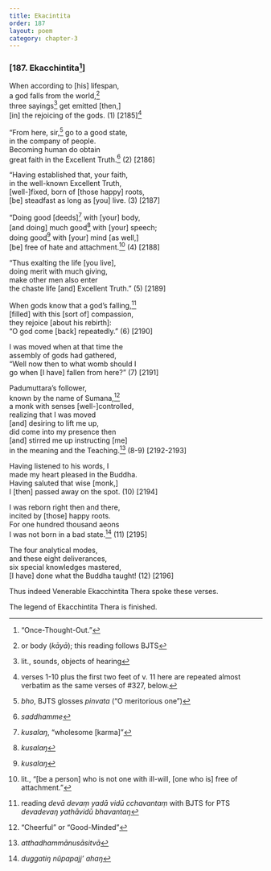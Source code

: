 ```yaml
---
title: Ekacintita
order: 187
layout: poem
category: chapter-3
---
```


### \[187. Eka<span class="diacritics" data-state="on">c</span><span class="no-diacritics" data-state="off">ch</span>intita[^1]\]

When according to \[his\] lifespan,  
a god falls from the world,[^2]  
three sayings[^3] get emitted \[then,\]  
\[in\] the rejoicing of the gods. (1) \[2185\][^4]

“From here, sir,[^5] go to a good state,  
in the company of people.  
Becoming human do obtain  
great faith in the Excellent Truth.[^6] (2) \[2186\]

“Having established that, your faith,  
in the well-known Excellent Truth,  
\[well-\]fixed, born of \[those happy\] roots,  
\[be\] steadfast as long as \[you\] live. (3) \[2187\]

“Doing good \[deeds\][^7] with \[your\] body,  
\[and doing\] much good[^8] with \[your\] speech;  
doing good[^9] with \[your\] mind \[as well,\]  
\[be\] free of hate and attachment.[^10] (4) \[2188\]

“Thus exalting the life \[you live\],  
doing merit with much giving,  
make other men also enter  
the chaste life \[and\] Excellent Truth.” (5) \[2189\]

When gods know that a god’s falling,[^11]  
\[filled\] with this \[sort of\] compassion,  
they rejoice \[about his rebirth\]:  
“O god come \[back\] repeatedly.” (6) \[2190\]

I was moved when at that time the  
assembly of gods had gathered,  
“Well now then to what womb should I  
go when \[I have\] fallen from here?” (7) \[2191\]

Padumuttara’s follower,  
known by the name of Sumana,[^12]  
a monk with senses \[well-\]controlled,  
realizing that I was moved  
\[and\] desiring to lift me up,  
did come into my presence then  
\[and\] stirred me up instructing \[me\]  
in the meaning and the Teaching.[^13] (8-9) \[2192-2193\]

Having listened to his words, I  
made my heart pleased in the Buddha.  
Having saluted that wise \[monk,\]  
I \[then\] passed away on the spot. (10) \[2194\]

I was reborn right then and there,  
incited by \[those\] happy roots.  
For one hundred thousand aeons  
I was not born in a bad state.[^14] (11) \[2195\]

The four analytical modes,  
and these eight deliverances,  
six special knowledges mastered,  
\[I have\] done what the Buddha taught! (12) \[2196\]

Thus indeed Venerable Eka<span class="diacritics" data-state="on">c</span><span class="no-diacritics" data-state="off">ch</span>intita Thera spoke these verses.

The legend of Eka<span class="diacritics" data-state="on">c</span><span class="no-diacritics" data-state="off">ch</span>intita Thera is finished.

[^1]: “Once-Thought-Out.”

[^2]: or body (*kāyā*); this reading follows BJTS

[^3]: lit., sounds, objects of hearing

[^4]: verses 1-10 plus the first two feet of v. 11 here are repeated almost verbatim as the same verses of \#327, below.

[^5]: *bho*, BJTS glosses *pinvata* (“O meritorious one”)

[^6]: *saddhamme*

[^7]: *kusalaŋ*, “wholesome \[karma\]”

[^8]: *kusalaŋ*

[^9]: *kusalaŋ*

[^10]: lit., “\[be a person\] who is not one with ill-will, \[one who is\] free of attachment.”

[^11]: reading *devā devaṃ yadā vidū <span class="diacritics" data-state="on">c</span><span class="no-diacritics" data-state="off">ch</span>avantaṃ* with BJTS for PTS *devadevaŋ yathāvidū bhavantaŋ*

[^12]: “Cheerful” or “Good-Minded”

[^13]: *atthadhammānusāsitvā*

[^14]: *duggatiŋ nûpapajj’ ahaŋ*
